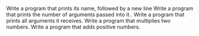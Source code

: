 Write a program that prints its name, followed by a new line
Write a program that prints the number of arguments passed into it..
Write a program that prints all arguments it receives.
Write a program that multiplies two numbers.
Write a program that adds positive numbers.

